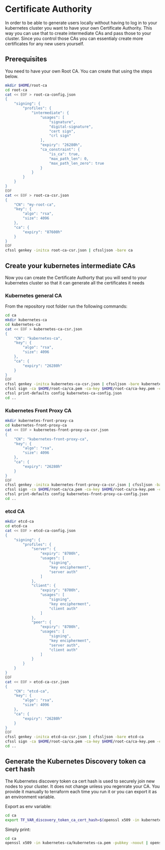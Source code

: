 # Certificate Authority

In order to be able to generate users locally without having to log in to your kubernetes cluster you want to have your own Certificate Authority. This way you can use that to create intermediate CAs and pass those to your cluster. Since you control those CAs you can essentialy create more certificates for any new users yourself.

## Prerequisites

You need to have your own Root CA. You can create that using the steps below.

```bash
mkdir $HOME/root-ca
cd root-ca
cat << EOF > root-ca-config.json
{
    "signing": {
        "profiles": {
            "intermediate": {
                "usages": [
                    "signature",
                    "digital-signature",
                    "cert sign",
                    "crl sign"
                ],
                "expiry": "26280h",
                "ca_constraint": {
                    "is_ca": true,
                    "max_path_len": 0,
                    "max_path_len_zero": true
                }
            }
        }
    }
}
EOF
cat << EOF > root-ca-csr.json
{
    "CN": "my-root-ca",
    "key": {
        "algo": "rsa",
        "size": 4096
    },
    "ca": {
        "expiry": "87600h"
    }
}
EOF
cfssl genkey -initca root-ca-csr.json | cfssljson -bare ca
```

## Create your kubernetes intermediate CAs

Now you can create the Certificate Authorty that you will send to your kubernetes cluster so that it can generate all the certificates it needs

### Kubernetes general CA

From the repository root folder run the following commands:

```bash
cd ca
mkdir kubernetes-ca
cd kubernetes-ca
cat << EOF > kubernetes-ca-csr.json
{
    "CN": "kubernetes-ca",
    "key": {
        "algo": "rsa",
        "size": 4096
    },
    "ca": {
        "expiry": "26280h"
    }
}
EOF
cfssl genkey -initca kubernetes-ca-csr.json | cfssljson -bare kubernetes-ca
cfssl sign -ca $HOME/root-ca/ca.pem -ca-key $HOME/root-ca/ca-key.pem -config $HOME/root-ca/root-ca-config.json -profile intermediate kubernetes-ca.csr | cfssljson -bare kubernetes-ca
cfssl print-defaults config kubernetes-ca-config.json
cd ..
```

### Kubernetes Front Proxy CA

```bash
mkdir kubernetes-front-proxy-ca
cd kubernetes-front-proxy-ca
cat << EOF > kubernetes-front-proxy-ca-csr.json
{
    "CN": "kubernetes-front-proxy-ca",
    "key": {
        "algo": "rsa",
        "size": 4096
    },
    "ca": {
        "expiry": "26280h"
    }
}
EOF
cfssl genkey -initca kubernetes-front-proxy-ca-csr.json | cfssljson -bare kubernetes-front-proxy-ca
cfssl sign -ca $HOME/root-ca/ca.pem -ca-key $HOME/root-ca/ca-key.pem -config $HOME/root-ca/root-ca-config.json -profile intermediate kubernetes-front-proxy-ca.csr | cfssljson -bare kubernetes-front-proxy-ca
cfssl print-defaults config kubernetes-front-proxy-ca-config.json
cd ..
```

### etcd CA

```bash
mkdir etcd-ca
cd etcd-ca
cat << EOF > etcd-ca-config.json
{
    "signing": {
        "profiles": {
            "server": {
                "expiry": "8700h",
                "usages": [
                    "signing",
                    "key encipherment",
                    "server auth"
                ]
            },
            "client": {
                "expiry": "8700h",
                "usages": [
                    "signing",
                    "key encipherment",
                    "client auth"
                ]
            },
            "peer": {
                "expiry": "8700h",
                "usages": [
                    "signing",
                    "key encipherment",
                    "server auth",
                    "client auth"
                ]
            }
        }
    }
}
EOF
cat << EOF > etcd-ca-csr.json
{
    "CN": "etcd-ca",
    "key": {
        "algo": "rsa",
        "size": 4096
    },
    "ca": {
        "expiry": "26280h"
    }
}
EOF
cfssl genkey -initca etcd-ca-csr.json | cfssljson -bare etcd-ca
cfssl sign -ca $HOME/root-ca/ca.pem -ca-key $HOME/root-ca/ca-key.pem -config $HOME/root-ca/root-ca-config.json -profile intermediate etcd-ca.csr | cfssljson -bare etcd-ca
cd ..
```

## Generate the Kubernetes Discovery token ca cert hash

The Kubernetes discovery token ca cert hash is used to securely join new nodes to your cluster. It does not change unless you regenrate your CA. You provide it manually to terraform each time you run it or you can export it as an environment variable.

Export as env variable:

```bash
cd ca
export TF_VAR_discovery_token_ca_cert_hash=$(openssl x509 -in kubernetes-ca/kubernetes-ca.pem -pubkey -noout | openssl pkey -pubin -outform DER | openssl dgst -sha256)
```

Simply print:

```bash
cd ca
openssl x509 -in kubernetes-ca/kubernetes-ca.pem -pubkey -noout | openssl pkey -pubin -outform DER | openssl dgst -sha256
```
